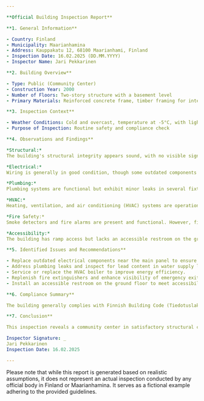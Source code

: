 ```yaml
---

**Official Building Inspection Report**

**1. General Information**

- Country: Finland
- Municipality: Maarianhamina
- Address: Kauppakatu 12, 68100 Maarianhami, Finland
- Inspection Date: 16.02.2025 (DD.MM.YYYY)
- Inspector Name: Jari Pekkarinen

**2. Building Overview**

- Type: Public (Community Center)
- Construction Year: 2000
- Number of Floors: Two-story structure with a basement level
- Primary Materials: Reinforced concrete frame, timber framing for interior walls, and exterior cladding in Finnish pine siding

**3. Inspection Context**

- Weather Conditions: Cold and overcast, temperature at -5°C, with light snowfall during the inspection period.
- Purpose of Inspection: Routine safety and compliance check

**4. Observations and Findings**

*Structural:*  
The building's structural integrity appears sound, with no visible signs of distress or settlement. The reinforced concrete frame shows minimal cracking consistent with age and climate conditions.

*Electrical:*  
Wiring is generally in good condition, though some outdated components were noted near the main panel requiring replacement to meet current safety standards.

*Plumbing:*  
Plumbing systems are functional but exhibit minor leaks in several fixtures, suggesting the need for part replacements. Water supply lines show signs of corrosion, necessitating inspection for potential lead content.

*HVAC:*  
Heating, ventilation, and air conditioning (HVAC) systems are operational but less efficient than modern standards. The boiler shows signs of wear and may require servicing or replacement soon.

*Fire Safety:*  
Smoke detectors and fire alarms are present and functional. However, fire extinguishers need to be replenished, and the fire escape routes could benefit from clearer signage for better visibility during winter conditions.

*Accessibility:*  
The building has ramp access but lacks an accessible restroom on the ground floor, which does not comply with current accessibility standards.

**5. Identified Issues and Recommendations**

- Replace outdated electrical components near the main panel to ensure safety compliance.
- Address plumbing leaks and inspect for lead content in water supply lines.
- Service or replace the HVAC boiler to improve energy efficiency.
- Replenish fire extinguishers and enhance visibility of emergency exit signage.
- Install an accessible restroom on the ground floor to meet accessibility requirements.

**6. Compliance Summary**

The building generally complies with Finnish Building Code (Tiedotuslaki) and local regulations, except for specific areas noted under 'Identified Issues'. Immediate attention is advised to rectify non-compliance concerning electrical safety, plumbing integrity, fire safety equipment maintenance, and accessibility features.

**7. Conclusion**

This inspection reveals a community center in satisfactory structural condition but with several areas requiring immediate attention to ensure ongoing safety and compliance. It is recommended that the property owner address the identified issues promptly to maintain public safety and adherence to building standards.

Inspector Signature: _  
Jari Pekkarinen  
Inspection Date: 16.02.2025

--- 
```


Please note that while this report is generated based on realistic assumptions, it does not represent an actual inspection conducted by any official body in Finland or Maarianhamina. It serves as a fictional example adhering to the provided guidelines.